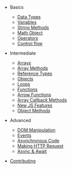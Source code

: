 - Basics

  - [Data Types](data_types/data_types.md)
  - [Variables](variables/variables.md)
  - [String Methods](strings/string_methods.md)
  - [Math Object](math_object/math_object.md)
  - [Operators](operators/operators.md)
  - [Control flow](control_flow/control_flow.md)

- Intermediate

  - [Arrays](arrays/arrays.md)
  - [Array Methods](arrays/array_methods.md)
  - [Reference Types](reference_types/reference.md)
  - [Objects](object/objects.md)
  - [Loops](loops/loops.md)
  - [Functions](functions/functions.md)
  - [Arrow Functions](functions/arrow_functions.md)
  - [Array Callback Methods](arrays/array_callback_methods.md)
  - [New JS Features](new_js_features/new_js_features.md)
  - [Object Methods](object/object_methods.md)

- Advanced

  - [DOM Manipulation](dom/dom.md)
  - [Events](events/events.md)
  - [Asynchronous Code](async/async.md)
  - [Making HTTP Request](async/http.md)
  - [Async & Await](async/async_await.md)

- [Contributing](contribution/index.md)
